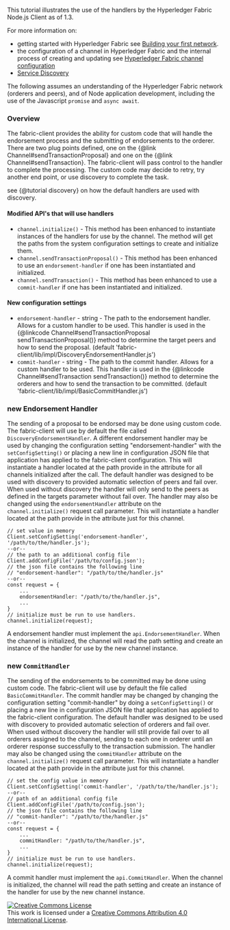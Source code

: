 
This tutorial illustrates the use of the handlers by the Hyperledger Fabric Node.js Client as of 1.3.

For more information on:
* getting started with Hyperledger Fabric see
[Building your first network](http://hyperledger-fabric.readthedocs.io/en/latest/build_network.html).
* the configuration of a channel in Hyperledger Fabric and the internal
process of creating and updating see
[Hyperledger Fabric channel configuration](http://hyperledger-fabric.readthedocs.io/en/latest/configtx.html)
* [Service Discovery](https://hyperledger-fabric.readthedocs.io/en/latest/discovery-overview.html)

The following assumes an understanding of the Hyperledger Fabric network
(orderers and peers),
and of Node application development, including the use of the
Javascript `promise` and `async await`.

### Overview
The fabric-client provides the ability for custom code that will handle the
endorsement process and the submitting of endorsements to the orderer.
There are two plug points defined, one on the {@link Channel#sendTransactionProposal}
and one on the {@link Channel#sendTransaction}. The fabric-client will pass
control to the handler to complete the processing. The custom code may
decide to retry, try another end point, or use discovery to complete the
task.

see {@tutorial discovery} on how the default handlers are
used with discovery.

#### Modified API's that will use handlers
* `channel.initialize()` - This method has been enhanced to instantiate
instances of the handlers for use by the channel. The method will get the
paths from the system configuration settings to create and initialize them.
* `channel.sendTransactionProposal()` - This method has been enhanced to use
an `endorsement-handler` if one has been instantiated and initialized.
* `channel.sendTransaction()` - This method has been enhanced to use
a `commit-handler` if one has been instantiated and initialized.



#### New configuration settings
* `endorsement-handler` - string - The path to the endorsement handler. Allows for a
custom handler to be used. This handler is used in the
{@linkcode Channel#sendTransactionProposal sendTransactionProposal()}
method to determine the target peers and how to send the proposal.
(default 'fabric-client/lib/impl/DiscoveryEndorsementHandler.js')
* `commit-handler` - string - The path to the commit handler. Allows for
a custom handler to be used. This handler is used in the
{@linkcode Channel#sendTransaction sendTransaction()} method
to determine the orderers and how to send the transaction to be committed.
(default 'fabric-client/lib/impl/BasicCommitHandler.js')

### new Endorsement Handler
The sending of a proposal to be endorsed may be done using custom code. The
fabric-client will use by default the file called `DiscoveryEndorsementHandler`.
A different endorsement handler may be used by changing the configuration setting
"endorsement-handler" with the `setConfigSetting()` or placing a new line
in configuration JSON file that application has applied to the fabric-client
configuration. This will instantiate a handler
located at the path provide in the attribute for all channels initialized
after the call.
The default handler was designed to be used with discovery to provided automatic
selection of peers and fail over. When used without discovery the handler will
only send to the peers as defined in the targets parameter without fail over.
The handler may also be changed using the `endorsementHandler` attribute on the
`channel.initialize()` request call parameter. This will instantiate a handler
located at the path provide in the attribute just for this channel.
```
// set value in memory
Client.setConfigSetting('endorsement-handler', '/path/to/the/handler.js');
--or--
// the path to an additional config file
Client.addConfigFile('/path/to/config.json');
// the json file contains the following line
// "endorsement-handler": "/path/to/the/handler.js"
--or--
const request = {
	...
	endorsementHandler: "/path/to/the/handler.js",
	...
}
// initialize must be run to use handlers.
channel.initialize(request);
```
A endorsement handler must implement the `api.EndorsementHandler`. When the
channel is initialized, the channel will read the path setting and create an
instance of the handler for use by the new channel instance.

### new `CommitHandler`
The sending of the endorsements to be committed may be done using custom code.
The fabric-client will use by default the file called `BasicCommitHandler`.
The commit handler may be changed by changing the configuration setting
"commit-handler" by doing a `setConfigSetting()` or placing a new line
in configuration JSON file that application has applied to the fabric-client
configuration.
The default handler was designed to be used with discovery to provided automatic
selection of orderers and fail over. When used without discovery the handler will
still provide fail over to all orderers assigned to the channel, sending to
each one in orderer until an orderer response successfully to the transaction
submission. 
The handler may also be changed using the `commitHandler` attribute on the
`channel.initialize()` request call parameter. This will instantiate a handler
located at the path provide in the attribute just for this channel.
```
// set the config value in memory
Client.setConfigSetting('commit-handler', '/path/to/the/handler.js');
--or--
// path of an additional config file
Client.addConfigFile('/path/to/config.json');
// the json file contains the following line
// "commit-handler": "/path/to/the/handler.js"
--or--
const request = {
	...
	commitHandler: "/path/to/the/handler.js",
	...
}
// initialize must be run to use handlers.
channel.initialize(request);
```
A commit handler must implement the `api.CommitHandler`. When the
channel is initialized, the channel will read the path setting and create an
instance of the handler for use by the new channel instance.

<a rel="license" href="http://creativecommons.org/licenses/by/4.0/"><img alt="Creative Commons License" style="border-width:0" src="https://i.creativecommons.org/l/by/4.0/88x31.png" /></a><br />This work is licensed under a <a rel="license" href="http://creativecommons.org/licenses/by/4.0/">Creative Commons Attribution 4.0 International License</a>.
